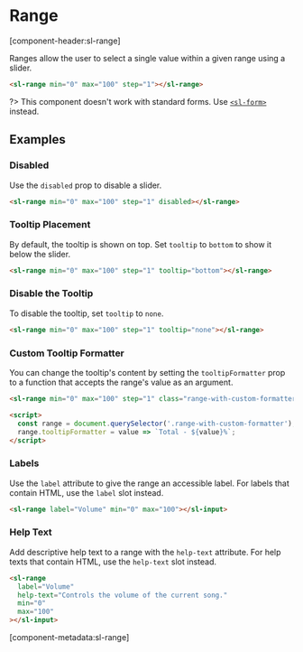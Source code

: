 # Range

[component-header:sl-range]

Ranges allow the user to select a single value within a given range using a slider.

```html preview
<sl-range min="0" max="100" step="1"></sl-range>
```

?> This component doesn't work with standard forms. Use [`<sl-form>`](/components/form) instead.

## Examples

### Disabled

Use the `disabled` prop to disable a slider.

```html preview
<sl-range min="0" max="100" step="1" disabled></sl-range>
```

### Tooltip Placement

By default, the tooltip is shown on top. Set `tooltip` to `bottom` to show it below the slider.

```html preview
<sl-range min="0" max="100" step="1" tooltip="bottom"></sl-range>
```

### Disable the Tooltip

To disable the tooltip, set `tooltip` to `none`.

```html preview
<sl-range min="0" max="100" step="1" tooltip="none"></sl-range>
```

### Custom Tooltip Formatter

You can change the tooltip's content by setting the `tooltipFormatter` prop to a function that accepts the range's value as an argument.

```html preview
<sl-range min="0" max="100" step="1" class="range-with-custom-formatter"></sl-range>

<script>
  const range = document.querySelector('.range-with-custom-formatter');
  range.tooltipFormatter = value => `Total - ${value}%`;
</script>
```

### Labels

Use the `label` attribute to give the range an accessible label. For labels that contain HTML, use the `label` slot instead.

```html preview
<sl-range label="Volume" min="0" max="100"></sl-input>
```

### Help Text

Add descriptive help text to a range with the `help-text` attribute. For help texts that contain HTML, use the `help-text` slot instead.

```html preview
<sl-range 
  label="Volume" 
  help-text="Controls the volume of the current song."
  min="0"
  max="100"
></sl-input>
```

[component-metadata:sl-range]
